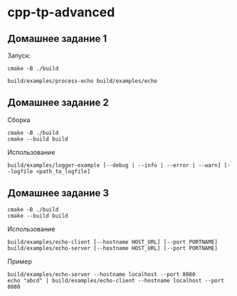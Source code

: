 # cpp-tp-advanced

## Домашнее задание 1
Запуск:

``` 
cmake -B ./build

build/examples/process-echo build/examples/echo
```

## Домашнее задание 2

Сборка

```
cmake -B ./build
cmake --build build
```
Использование
```
build/examples/logger-example [--debug | --info | --error | --warn] [--logfile <path_to_logfile]
```

## Домашнее задание 3
```
cmake -B ./build
cmake --build build
```

Использование
```
build/examples/echo-client [--hostname HOST_URL] [--port PORTNAME]
build/examples/echo-server [--hostname HOST_URL] [--port PORTNAME]
```

Пример
```
build/examples/echo-server --hostname localhost --port 8080
echo "abcd" | build/examples/echo-client --hostname localhost --port 8080
```

